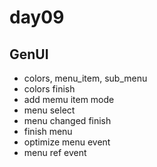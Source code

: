 # day09

## GenUI

- colors, menu_item, sub_menu
- colors finish
- add memu item mode
- menu select
- menu changed finish
- finish menu
- optimize menu event
- menu ref event